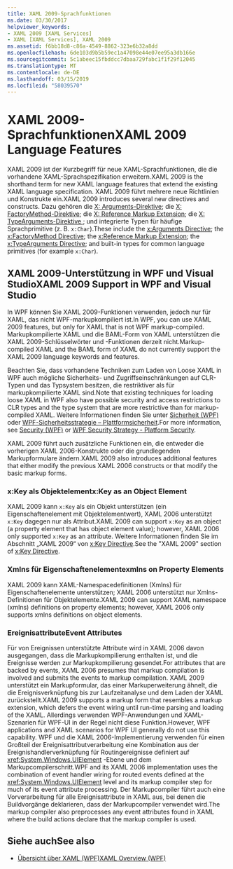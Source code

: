 ```yaml
---
title: XAML 2009-Sprachfunktionen
ms.date: 03/30/2017
helpviewer_keywords:
- XAML 2009 [XAML Services]
- XAML [XAML Services], XAML 2009
ms.assetid: f6bb18d8-c86a-4549-8862-323e6b32a8dd
ms.openlocfilehash: 6de103d9b5b59ec1a47098e44e07ee95a3db166e
ms.sourcegitcommit: 5c1abeec15fbddcc7dbaa729fabc1f1f29f12045
ms.translationtype: MT
ms.contentlocale: de-DE
ms.lasthandoff: 03/15/2019
ms.locfileid: "58039570"
---
```

# <a name="xaml-2009-language-features"></a><span data-ttu-id="ead7d-102">XAML 2009-Sprachfunktionen</span><span class="sxs-lookup"><span data-stu-id="ead7d-102">XAML 2009 Language Features</span></span>
<span data-ttu-id="ead7d-103">XAML 2009 ist der Kurzbegriff für neue XAML-Sprachfunktionen, die die vorhandene XAML-Sprachspezifikation erweitern.</span><span class="sxs-lookup"><span data-stu-id="ead7d-103">XAML 2009 is the shorthand term for new XAML language features that extend the existing XAML language specification.</span></span> <span data-ttu-id="ead7d-104">XAML 2009 führt mehrere neue Richtlinien und Konstrukte ein.</span><span class="sxs-lookup"><span data-stu-id="ead7d-104">XAML 2009 introduces several new directives and constructs.</span></span> <span data-ttu-id="ead7d-105">Dazu gehören die [X: Arguments-Direktive](x-arguments-directive.md); die [X: FactoryMethod-Direktive](x-factorymethod-directive.md); die [X: Reference Markup Extension](x-reference-markup-extension.md); die [X: TypeArguments-Direktive ](x-typearguments-directive.md); und integrierte Typen für häufige Sprachprimitive (z. B. `x:Char`).</span><span class="sxs-lookup"><span data-stu-id="ead7d-105">These include the [x:Arguments Directive](x-arguments-directive.md); the [x:FactoryMethod Directive](x-factorymethod-directive.md); the [x:Reference Markup Extension](x-reference-markup-extension.md); the [x:TypeArguments Directive](x-typearguments-directive.md); and built-in types for common language primitives (for example `x:Char`).</span></span>  
  
<a name="xaml_2009_support_in_wpf_and_visual_studio"></a>   
## <a name="xaml-2009-support-in-wpf-and-visual-studio"></a><span data-ttu-id="ead7d-106">XAML 2009-Unterstützung in WPF und Visual Studio</span><span class="sxs-lookup"><span data-stu-id="ead7d-106">XAML 2009 Support in WPF and Visual Studio</span></span>  
 <span data-ttu-id="ead7d-107">In WPF können Sie XAML 2009-Funktionen verwenden, jedoch nur für XAML, das nicht WPF-markupkompiliert ist.</span><span class="sxs-lookup"><span data-stu-id="ead7d-107">In WPF, you can use XAML 2009 features, but only for XAML that is not WPF markup-compiled.</span></span> <span data-ttu-id="ead7d-108">Markupkompilierte XAML und die BAML-Form von XAML unterstützen die XAML 2009-Schlüsselwörter und -Funktionen derzeit nicht.</span><span class="sxs-lookup"><span data-stu-id="ead7d-108">Markup-compiled XAML and the BAML form of XAML do not currently support the XAML 2009 language keywords and features.</span></span>  
  
 <span data-ttu-id="ead7d-109">Beachten Sie, dass vorhandene Techniken zum Laden von Loose XAML in WPF auch mögliche Sicherheits- und Zugriffseinschränkungen auf CLR-Typen und das Typsystem besitzen, die restriktiver als für markupkompilierte XAML sind.</span><span class="sxs-lookup"><span data-stu-id="ead7d-109">Note that existing techniques for loading loose XAML in WPF also have possible security and access restrictions to CLR types and the type system that are more restrictive than for markup-compiled XAML.</span></span> <span data-ttu-id="ead7d-110">Weitere Informationen finden Sie unter [Sicherheit (WPF)](../wpf/security-wpf.md) oder [WPF-Sicherheitsstrategie – Plattformsicherheit](../wpf/wpf-security-strategy-platform-security.md).</span><span class="sxs-lookup"><span data-stu-id="ead7d-110">For more information, see [Security (WPF)](../wpf/security-wpf.md) or [WPF Security Strategy - Platform Security](../wpf/wpf-security-strategy-platform-security.md).</span></span>  
  
 <span data-ttu-id="ead7d-111">XAML 2009 führt auch zusätzliche Funktionen ein, die entweder die vorherigen XAML 2006-Konstrukte oder die grundlegenden Markupformulare ändern.</span><span class="sxs-lookup"><span data-stu-id="ead7d-111">XAML 2009 also introduces additional features that either modify the previous XAML 2006 constructs or that modify the basic markup forms.</span></span>  
  
### <a name="xkey-as-an-object-element"></a><span data-ttu-id="ead7d-112">x:Key als Objektelement</span><span class="sxs-lookup"><span data-stu-id="ead7d-112">x:Key as an Object Element</span></span>  
 <span data-ttu-id="ead7d-113">XAML 2009 kann `x:Key` als ein Objekt unterstützen (ein Eigenschaftenelement mit Objektelementwert), XAML 2006 unterstützt `x:Key` dagegen nur als Attribut.</span><span class="sxs-lookup"><span data-stu-id="ead7d-113">XAML 2009 can support `x:Key` as an object (a property element that has object element value); however, XAML 2006 only supported `x:Key` as an attribute.</span></span> <span data-ttu-id="ead7d-114">Weitere Informationen finden Sie im Abschnitt „XAML 2009“ von [x:Key Directive](x-key-directive.md).</span><span class="sxs-lookup"><span data-stu-id="ead7d-114">See the "XAML 2009" section of [x:Key Directive](x-key-directive.md).</span></span>  
  
### <a name="xmlns-on-property-elements"></a><span data-ttu-id="ead7d-115">Xmlns für Eigenschaftenelemente</span><span class="sxs-lookup"><span data-stu-id="ead7d-115">xmlns on Property Elements</span></span>  
 <span data-ttu-id="ead7d-116">XAML 2009 kann XAML-Namespacedefinitionen (Xmlns) für Eigenschaftenelemente unterstützen; XAML 2006 unterstützt nur Xmlns-Definitionen für Objektelemente.</span><span class="sxs-lookup"><span data-stu-id="ead7d-116">XAML 2009 can support XAML namespace (xmlns) definitions on property elements; however, XAML 2006 only supports xmlns definitions on object elements.</span></span>  
  
### <a name="event-attributes"></a><span data-ttu-id="ead7d-117">Ereignisattribute</span><span class="sxs-lookup"><span data-stu-id="ead7d-117">Event Attributes</span></span>  
 <span data-ttu-id="ead7d-118">Für von Ereignissen unterstützte Attribute wird in XAML 2006 davon ausgegangen, dass die Markupkompilierung enthalten ist, und die Ereignisse werden zur Markupkompilierung gesendet.</span><span class="sxs-lookup"><span data-stu-id="ead7d-118">For attributes that are backed by events, XAML 2006 presumes that markup compilation is involved and submits the events to markup compilation.</span></span> <span data-ttu-id="ead7d-119">XAML 2009 unterstützt ein Markupformular, das einer Markuperweiterung ähnelt, die die Ereignisverknüpfung bis zur Laufzeitanalyse und dem Laden der XAML zurückstellt.</span><span class="sxs-lookup"><span data-stu-id="ead7d-119">XAML 2009 supports a markup form that resembles a markup extension, which defers the event wiring until run-time parsing and loading of the XAML.</span></span> <span data-ttu-id="ead7d-120">Allerdings verwenden WPF-Anwendungen und XAML-Szenarien für WPF-UI in der Regel nicht diese Funktion.</span><span class="sxs-lookup"><span data-stu-id="ead7d-120">However, WPF applications and XAML scenarios for WPF UI generally do not use this capability.</span></span> <span data-ttu-id="ead7d-121">WPF und die XAML 2006-Implementierung verwenden für einen Großteil der Ereignisattributverarbeitung eine Kombination aus der Ereignishandlerverknüpfung für Routingereignisse definiert auf <xref:System.Windows.UIElement> -Ebene und dem Markupcompilerschritt.</span><span class="sxs-lookup"><span data-stu-id="ead7d-121">WPF and its XAML 2006 implementation uses the combination of event handler wiring for routed events defined at the <xref:System.Windows.UIElement> level and its markup compiler step for much of its event attribute processing.</span></span> <span data-ttu-id="ead7d-122">Der Markupcompiler führt auch eine Vorverarbeitung für alle Ereignisattribute in XAML aus, bei denen die Buildvorgänge deklarieren, dass der Markupcompiler verwendet wird.</span><span class="sxs-lookup"><span data-stu-id="ead7d-122">The markup compiler also preprocesses any event attributes found in XAML where the build actions declare that the markup compiler is used.</span></span>  
  
## <a name="see-also"></a><span data-ttu-id="ead7d-123">Siehe auch</span><span class="sxs-lookup"><span data-stu-id="ead7d-123">See also</span></span>
- [<span data-ttu-id="ead7d-124">Übersicht über XAML (WPF)</span><span class="sxs-lookup"><span data-stu-id="ead7d-124">XAML Overview (WPF)</span></span>](../wpf/advanced/xaml-overview-wpf.md)
